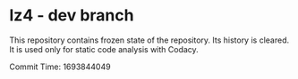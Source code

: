 # lz4 - dev branch

This repository contains frozen state of the repository.
Its history is cleared. It is used only for static code
analysis with Codacy.

Commit Time: 1693844049
